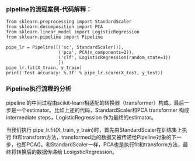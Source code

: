 
### pipeline的流程案例-代码解释：

    from sklearn.preprocessing import StandardScaler
    from sklearn.decomposition import PCA
    from sklearn.linear_model import LogisticRegression
    from sklearn.pipeline import Pipeline

    pipe_lr = Pipeline([('sc', StandardScaler()),
                        ('pca', PCA(n_components=2)),
                        ('clf', LogisticRegression(random_state=1))
                        ])
    pipe_lr.fit(X_train, y_train)
    print('Test accuracy: %.3f' % pipe_lr.score(X_test, y_test))  

### Pipeline执行流程的分析

pipeline 的中间过程由scikit-learn相适配的转换器（transformer）构成，最后一步是一个estimator。比如上述的代码，StandardScaler和PCA transformer 构成intermediate steps，LogisticRegression 作为最终的estimator。

当我们执行 pipe_lr.fit(X_train, y_train)时，首先由StandardScaler在训练集上执行 fit和transform方法，transformed后的数据又被传递给Pipeline对象的下一步，也即PCA()。和StandardScaler一样，PCA也是执行fit和transform方法，最终将转换后的数据传递给 LosigsticRegression。



